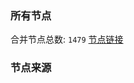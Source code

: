 ### 所有节点
合并节点总数: `1479`
[节点链接](https://raw.githubusercontent.com/rzhy1/11/master/sub/sub_merge_base64.txt)

### 节点来源
